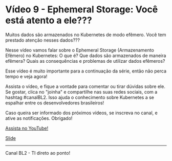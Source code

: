 # Vídeo 9 - Ephemeral Storage: Você está atento a ele???

Muitos dados são armazenados no Kubernetes de modo efêmero. Você tem prestado atenção nesses dados???

Nesse vídeo vamos falar sobre o Ephemeral Storage (Armazenamento Efêmero) no Kubernetes: O que é? Que dados são armazenados de maneira efêmera? Quais as consequências e problemas de utilizar dados efêmeros?

Esse vídeo é muito importante para a continuação da série, então não perca tempo e veja agora!

Assista o vídeo, e fique a vontade para comentar ou tirar dúvidas sobre ele. Se gostar, clica no "joinha" e compartilhe nas suas redes sociais, com a hashtag #canalBL2. Isso ajuda o conhecimento sobre Kubernetes a se espalhar entre os desenvolvedores brasileiros!

Caso queira ser informado dos próximos vídeos, se inscreva no canal, e ative as notificações. Obrigado!

[Assista no YouTube!](https://youtu.be/Z3d-HvvowBk)

[Slide](/video-9/slides/9%20-%20Ephemeral%20Storage:%20Você%20está%20atento%20a%20ele???.pdf)

---
Canal BL2  - TI direto ao ponto!